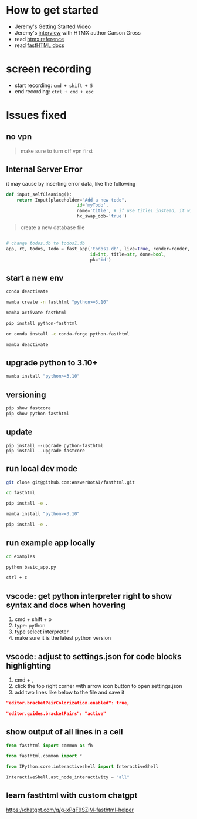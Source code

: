 
# How to get started

- Jeremy's Getting Started [Video](https://youtu.be/Auqrm7WFc0I)
- Jeremy's [interview](https://youtu.be/WuipZMUch18) with HTMX author Carson Gross
- read [htmx reference](https://htmx.org/reference/#attributes) 
- read [fastHTML docs](https://docs.fastht.ml/api/core.html#tests) 

# screen recording 

- start recording: `cmd + shift + 5`  
- end recording: `ctrl + cmd + esc`  

# Issues fixed

## no vpn

> make sure to turn off vpn first

## Internal Server Error

it may cause by inserting error data, like the following

```python
def input_selfCleaning(): 
    return Input(placeholder="Add a new todo", 
                           id='myTodo', 
                           name='title', # if use title1 instead, it will cause such error
                           hx_swap_oob='true') 
```

> create a new database file

```python

# change todos.db to todos1.db
app, rt, todos, Todo = fast_app('todos1.db', live=True, render=render, 
                                id=int, title=str, done=bool, 
                                pk='id')
```

## start a new env
```bash
conda deactivate 

mamba create -n fasthtml "python>=3.10" 

mamba activate fasthtml

pip install python-fasthtml 

or conda install -c conda-forge python-fasthtml

mamba deactivate 
```

## upgrade python to 3.10+

```bash
mamba install "python>=3.10" 
```
## versioning

```bash
pip show fastcore
pip show python-fasthtml
```

## update 
```
pip install --upgrade python-fasthtml
pip install --upgrade fastcore

```

## run local dev mode

```bash
git clone git@github.com:AnswerDotAI/fasthtml.git

cd fasthtml

pip install -e . 

mamba install "python>=3.10" 

pip install -e . 
```

## run example app locally

```bash
cd examples

python basic_app.py 

ctrl + c 

```


## vscode: get python interpreter right to show syntax and docs when hovering

1. cmd + shift + p
2. type: python 
3. type select interpreter
4. make sure it is the latest python version

## vscode: adjust to settings.json for code blocks highlighting


1. cmd + ,
2. click the top right corner with arrow icon button to open settings.json
3. add two lines like below to the file and save it
```json
"editor.bracketPairColorization.enabled": true,

"editor.guides.bracketPairs": "active"
```


## show output of all lines in a cell

```python
from fasthtml import common as fh

from fasthtml.common import *

from IPython.core.interactiveshell import InteractiveShell

InteractiveShell.ast_node_interactivity = "all"
```

## learn fasthtml with custom chatgpt
https://chatgpt.com/g/g-xPqF9SZjM-fasthtml-helper


